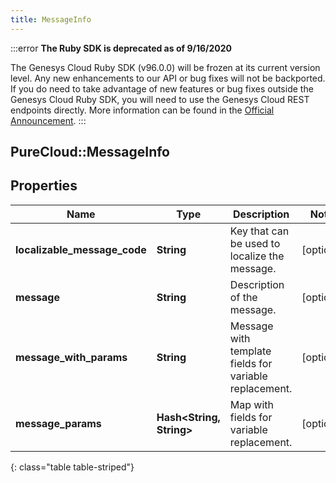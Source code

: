 ```yaml
---
title: MessageInfo
---
```


:::error
**The Ruby SDK is deprecated as of 9/16/2020**

The Genesys Cloud Ruby SDK (v96.0.0) will be frozen at its current version level. Any new enhancements to our API or bug fixes will not be backported. If you do need to take advantage of new features or bug fixes outside the Genesys Cloud Ruby SDK, you will need to use the Genesys Cloud REST endpoints directly. More information can be found in the [Official Announcement](https://developer.mypurecloud.com/forum/t/announcement-genesys-cloud-ruby-sdk-end-of-life/8850).
:::


## PureCloud::MessageInfo

## Properties

|Name | Type | Description | Notes|
|------------ | ------------- | ------------- | -------------|
| **localizable_message_code** | **String** | Key that can be used to localize the message. | [optional] |
| **message** | **String** | Description of the message. | [optional] |
| **message_with_params** | **String** | Message with template fields for variable replacement. | [optional] |
| **message_params** | **Hash&lt;String, String&gt;** | Map with fields for variable replacement. | [optional] |
{: class="table table-striped"}


